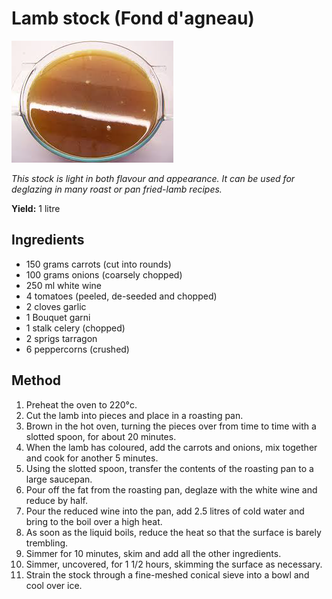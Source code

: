 # Lamb stock (Fond d'agneau)

![Lamb stock (Fond d'agneau)](resources/Lamb-stock.png)

*This stock is light in both flavour and appearance. It can be used for deglazing in many roast or pan fried-lamb recipes.*

**Yield:** 1 litre

## Ingredients
- 150 grams carrots (cut into rounds)
- 100 grams onions (coarsely chopped)
- 250 ml white wine
- 4 tomatoes (peeled, de-seeded and chopped)
- 2 cloves garlic
- 1 Bouquet garni
- 1 stalk celery (chopped)
- 2 sprigs tarragon
- 6 peppercorns (crushed)


## Method
1. Preheat the oven to 220°c. 
1. Cut the lamb into pieces and place in a roasting pan.
1. Brown in the hot oven, turning the pieces over from time to time with a slotted spoon, for about 20 minutes. 
1. When the lamb has coloured, add the carrots and onions, mix together and cook for another 5 minutes.
1. Using the slotted spoon, transfer the contents of the roasting pan to a large saucepan. 
1. Pour off the fat from the roasting pan, deglaze with the white wine and reduce by half.
1. Pour the reduced wine into the pan, add 2.5 litres of cold water and bring to the boil over a high heat. 
1. As soon as the liquid boils, reduce the heat so that the surface is barely trembling. 
1. Simmer for 10 minutes, skim and add all the other ingredients.
1. Simmer, uncovered, for 1 1/2 hours, skimming the surface as necessary. 
1. Strain the stock through a fine-meshed conical sieve into a bowl and cool over ice.